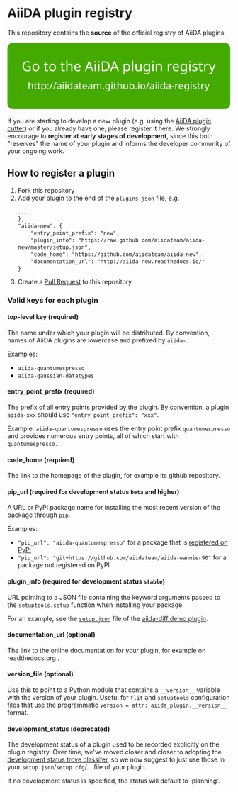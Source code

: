 # AiiDA plugin registry

This repository contains the **source** of the official registry of AiiDA plugins.

<p align="center">
 <a href="http://aiidateam.github.io/aiida-registry" rel="Go to the AiiDA plugin registry">
  <img src="aiida_registry/static/gotobutton.svg">
 </a>
 </p>

If you are starting to develop a new plugin
(e.g. using the [AiiDA plugin cutter](https://github.com/aiidateam/aiida-plugin-cutter))
 or if you already have one, please register it here.
We strongly encourage to **register at early stages of development**,
since this both "reserves" the name of your plugin and informs the developer
community of your ongoing work.

## How to register a plugin

1. Fork this repository
2. Add your plugin to the end of the `plugins.json` file, e.g.
    ```
    ...
    },
    "aiida-new": {
        "entry_point_prefix": "new",
        "plugin_info": "https://raw.github.com/aiidateam/aiida-new/master/setup.json",
        "code_home": "https://github.com/aiidateam/aiida-new",
        "documentation_url": "http://aiida-new.readthedocs.io/"
    }
    ```
3. Create a [Pull Request](https://github.com/aiidateam/aiida-registry/pulls) to this repository

### Valid keys for each plugin

#### top-level key (required)
The name under which your plugin will be distributed.
By convention, names of AiiDA plugins are lowercase and prefixed by `aiida-`.

Examples:
 * `aiida-quantumespresso`
 * `aiida-gaussian-datatypes`

#### entry_point_prefix (required)
The prefix of all entry points provided by the plugin.
By convention, a plugin `aiida-xxx` should use `"entry_point_prefix": "xxx"`.

Example: `aiida-quantumespresso` uses the entry point prefix `quantumespresso` and provides numerous entry points, all of which start with `quantumespresso.`.

#### code_home (required)
The link to the homepage of the plugin, for example its github repository.

#### pip_url (required for development status `beta` and higher)
A URL or PyPI package name for installing the most recent version of the package through `pip`.

Examples:
 * `"pip_url": "aiida-quantumespresso"` for a package that is [registered on PyPI](https://pypi.org/project/aiida-quantumespresso/)
 * `"pip_url": "git+https://github.com/aiidateam/aiida-wannier90"` for a package not registered on PyPI

#### plugin_info (required for development status `stable`)
URL pointing to a JSON file containing the keyword arguments passed to the `setuptools.setup` function when installing your package.

For an example, see the [`setup.json`](https://github.com/aiidateam/aiida-diff/blob/master/setup.json) file of the [aiida-diff demo plugin](http://github.com/aiidateam/aiida-diff).

#### documentation_url (optional)
The link to the online documentation for your plugin, for example on readthedocs.org .

#### version_file (optional)

Use this to point to a Python module that contains a `__version__` variable with the version of your plugin.
Useful for `flit` and `setuptools` configuration files that use the programmatic `version = attr: aiida_plugin.__version__` format.
#### development_status (deprecated)
The development status of a plugin used to be recorded explicitly on the plugin registry.
Over time, we've moved closer and closer to adopting the [development status trove classifer](https://pypi.org/classifiers/), so we now suggest to just use those in your `setup.json`/`setup.cfg`/... file of your plugin.

If no development status is specified, the status will default to 'planning'.

